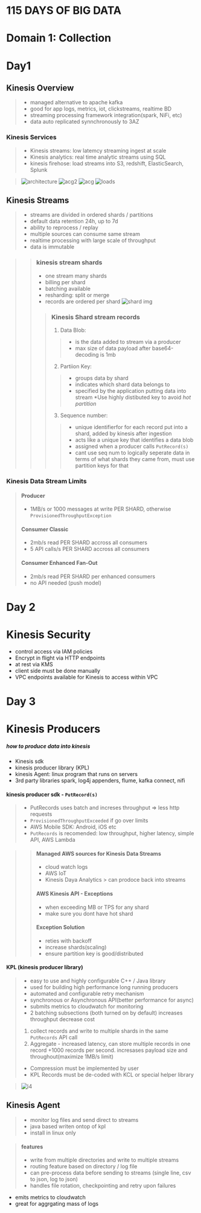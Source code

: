 # 115 DAYS OF BIG DATA
# Domain 1: Collection

# Day1
## Kinesis Overview
>- managed alternative to apache kafka
>- good for app logs, metrics, iot, clickstreams, realtime BD
>- streaming processing framework integration(spark, NiFi, etc)
>- data auto replicated synnchronously to 3AZ
### Kinesis Services
>- Kinesis streams: low latemcy streaming ingest at scale
>- Kinesis analytics: real time analytic streams using SQL
>- kinesis firehose: load streams into S3, redshift, ElasticSearch, Splunk 

>![architecture](https://github.com/Kinnoshachi/notes/blob/master/resources/KinesisArchitecture.png)
>![acg2](https://github.com/Kinnoshachi/notes/blob/master/resources/kinesisUses.png)
>![acg](https://github.com/Kinnoshachi/notes/blob/master/resources/KinesisStreamBenefits.png)
>![loads](https://github.com/Kinnoshachi/notes/blob/master/resources/KinesisLoad.png)

## Kinesis Streams

>- streams are divided in ordered shards / partitions
>- default data retention 24h, up to 7d
>- ability to reprocess / replay 
>- multiple sources can consume same stream
>- realtime processing with large scale of throughput
>- data is immutable



>>### kinesis stream shards
>>- one stream many shards
>>- billing per shard
>>- batching available
>>- resharding: split or merge
>>- records are ordered per shard
>>![shard img]()
>>>### Kinesis Shard stream records
>>> 1. Data Blob:
>>>>- is the data added to stream via a producer
>>>>- max size of data payload after base64-decoding is 1mb
>>> 2. Partiion Key: 
>>>>- groups data by shard
>>>>- indicates which shard data belongs to
>>>>- specified by the application putting data into stream  *Use highly distibuted key to avoid *hot partition*
>>> 3. Sequence number: 
>>>>- unique identifierfor for each record put into a shard, added by kinesis after ingestion
>>>>- acts like a unique key that identifies a data blob
>>>>- assigned when a producer calls `PutRecord(s)`
>>>>- cant use seq num to logically seperate data in terms of what shards they came from, must use partition keys for that 

### Kinesis Data Stream Limits
>#### Producer
>- 1MB/s or 1000 messages at write PER SHARD, otherwise `ProvisionedThroughputException`
>#### Consumer Classic
>- 2mb/s read PER SHARD accross all consumers
>- 5 API calls/s PER SHARD accross all consumers
>#### Consumer Enhanced Fan-Out
>- 2mb/s read PER SHARD per enhanced consumers
>- no API needed (push model)

# Day 2
# Kinesis Security
- control access via IAM policies
- Encrypt in flight via HTTP endpoints
- at rest via KMS
- client side must be done manually
- VPC endpoints available for Kinesis to access within VPC

# Day 3
# Kinesis Producers
##### how to produce data into kinesis
- Kinesis sdk
- kinesis producer library (KPL)
- kinesis Agent: linux program that runs on servers
- 3rd party libraries spark, log4j appenders, flume, kafka connect, nifi

#### kinesis producer sdk - `PutRecord(s)`
>- PutRecords uses batch and increses throughput => less http requests
>- `ProvisionedThroughputExceeded` if go over limits
>-  AWS Mobile SDK: Android, iOS etc
>-  `PutRecords` is recomended: low throughput, higher latency, simple API, AWS Lambda

>>#### Managed AWS sources for Kinesis Data Streams
>>- cloud watch logs
>>- AWS IoT
>>- Kinesis Daya Analytics > can prodoce back into streams
>>#### AWS Kinesis API - Exceptions
>>- when exceeding MB or TPS for any shard
>>- make sure you dont have hot shard
>>#### Exception Solution
>>- reties with backoff
>>- increase shards(scaling)
>>- ensure partition key is good/distributed

#### KPL (kinesis producer library)
>- easy to use and highly configurable C++ / Java library
>- used for building high performance long running producers
>- automated and configurable retry mechanism
>- synchronous or Asynchronous API(better performance for async)
>- submits metrics to cloudwatch for monitoring
>- 2 batching subsections (both turned on by default) increases throughput decrease cost
>1. collect records and write to multiple shards in the same `PutRecords` API call
>1. Aggregate - increased latency, can store multiple records in one record +1000 records per second. incresases payload size and throughout(maximize 1MB/s limit)
>- Compression must be implemented by user
>- KPL Records must be de-coded with KCL or special helper library

>![i4](https://github.com/Kinnoshachi/notes/blob/master/resources/Screen%20Shot%202019-08-27%20at%201.12.09%20PM.png)

## Kinesis Agent
>- monitor log files and send direct to streams
>- java based writen ontop of kpl
>- install in linux only

>#### features 
>- write from multiple directories and write to multiple streams
>- routing feature based on directory / log file
>- can pre-process data before sending to streams (single line, csv to json, log to json)
>- handles file rotation, checkpointing and retry upon failures
- emits metrics to cloudwatch
- great for aggrgating mass of logs



